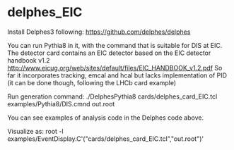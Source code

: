 # delphes_EIC

Install Delphes3 following:
https://github.com/delphes/delphes

You can run Pythia8 in it, with the command that is suitable for DIS at EIC. 
The detector card contains an EIC detector based on the EIC detector handbook v1.2
http://www.eicug.org/web/sites/default/files/EIC_HANDBOOK_v1.2.pdf
So far it incorporates tracking, emcal and hcal but lacks implementation of PID (it can be done though, following the LHCb card example)

Run generation command:
./DelphesPythia8 cards/delphes_card_EIC.tcl examples/Pythia8/DIS.cmnd out.root

You can see examples of analysis code in the Delphes code above. 

Visualize as:
 root -l examples/EventDisplay.C'("cards/delphes_card_EIC.tcl","out.root")'
